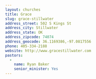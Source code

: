 ```yaml
---
layout: churches
title: Grace
slug: grace-stillwater
address_street: 502 S Kings St
address_city: Stillwater
address_state: OK
address_zipcode: 74074
address_geocode: 36.1169386,-97.0817556
phone: 405-334-2188
website: http://www.gracestillwater.com
pastors:
  -
    name: Ryan Baker
    senior_minister: Yes
---
```

